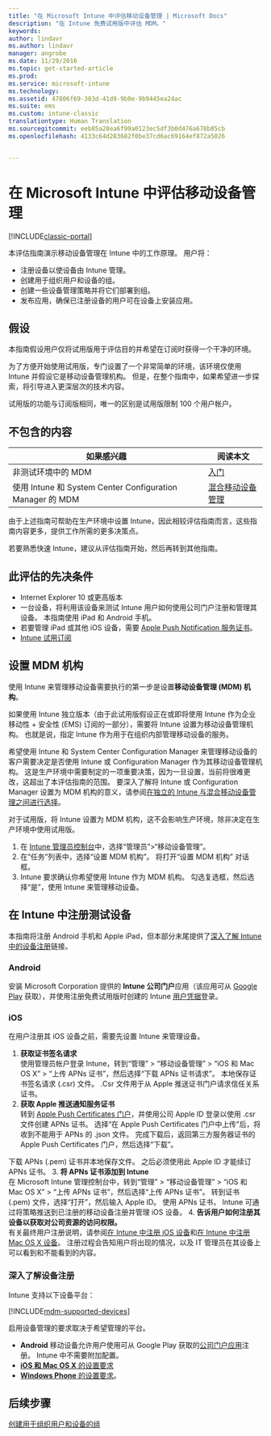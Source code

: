 ```yaml
---
title: "在 Microsoft Intune 中评估移动设备管理 | Microsoft Docs"
description: "在 Intune 免费试用版中评估 MDM。"
keywords: 
author: lindavr
ms.author: lindavr
manager: angrobe
ms.date: 11/29/2016
ms.topic: get-started-article
ms.prod: 
ms.service: microsoft-intune
ms.technology: 
ms.assetid: 47806f69-303d-41d9-9b0e-9b9445ea24ac
ms.suite: ems
ms.custom: intune-classic
translationtype: Human Translation
ms.sourcegitcommit: eeb85a28ea6f99a0123ec5df3b0d476a678b85cb
ms.openlocfilehash: 4133c64d283682f0be37cd6ac69164ef872a5026


---
```


# <a name="evaluate-mobile-device-management-in-microsoft-intune"></a>在 Microsoft Intune 中评估移动设备管理

[!INCLUDE[classic-portal](../includes/classic-portal.md)]

本评估指南演示移动设备管理在 Intune 中的工作原理。 用户将：
- 注册设备以使设备由 Intune 管理。
- 创建用于组织用户和设备的组。
- 创建一些设备管理策略并将它们部署到组。
- 发布应用，确保已注册设备的用户可在设备上安装应用。
<!--- - Monitor the device? View a report of compliant devices?--->
<!--- - Remove the device from management--->

## <a name="assumptions"></a>假设
本指南假设用户仅将试用版用于评估目的并希望在订阅时获得一个干净的环境。

为了方便开始使用试用版，专门设置了一个非常简单的环境，该环境仅使用 Intune 并假设它是移动设备管理机构。 但是，在整个指南中，如果希望进一步探索，将引导进入更深层次的技术内容。

试用版的功能与订阅版相同，唯一的区别是试用版限制 100 个用户帐户。

## <a name="whats-not-covered"></a>不包含的内容
|如果感兴趣 |阅读本文 |
|------------------------|----------|
|非测试环境中的 MDM | [入门](https://docs.microsoft.com/en-us/intune/get-started/start-with-a-paid-subscription-to-microsoft-intune) |
|使用 Intune 和 System Center Configuration Manager 的 MDM | [混合移动设备管理](https://docs.microsoft.com/en-us/sccm/mdm/understand/hybrid-mobile-device-management) |

由于上述指南可帮助在生产环境中设置 Intune，因此相较评估指南而言，这些指南内容更多，提供工作所需的更多决策点。

若要熟悉快速 Intune，建议从评估指南开始，然后再转到其他指南。

## <a name="prerequisites-for-this-evaluation"></a>此评估的先决条件
- Internet Explorer 10 或更高版本
- 一台设备，将利用该设备来测试 Intune 用户如何使用公司门户注册和管理其设备。 本指南使用 iPad 和 Android 手机。
- 若要管理 iPad 或其他 iOS 设备，需要 [Apple Push Notification 服务证书](https://docs.microsoft.com/intune/deploy-use/set-up-ios-and-mac-management-with-microsoft-intune)。
- [Intune 试用订阅](sign-up-for-30-day-trial-microsoft-intune.md)

## <a name="set-your-mdm-authority"></a>设置 MDM 机构
使用 Intune 来管理移动设备需要执行的第一步是设置**移动设备管理 (MDM) 机构**。

如果使用 Intune 独立版本（由于此试用版假设正在或即将使用 Intune 作为企业移动性 + 安全性 (EMS) 订阅的一部分），需要将 Intune 设置为移动设备管理机构。 也就是说，指定 Intune 作为用于在组织内部管理移动设备的服务。

希望使用 Intune 和 System Center Configuration Manager 来管理移动设备的客户需要决定是否使用 Intune 或 Configuration Manager 作为其移动设备管理机构。 这是生产环境中需要制定的一项重要决策，因为一旦设置，当前将很难更改，这超出了本评估指南的范围。 要深入了解将 Intune 或 Configuration Manager 设置为 MDM 机构的意义，请参阅[在独立的 Intune 与混合移动设备管理之间进行选择](https://docs.microsoft.com/en-us/sccm/mdm/understand/choose-between-standalone-intune-and-hybrid-mobile-device-management)。

对于试用版，将 Intune 设置为 MDM 机构，这不会影响生产环境，除非决定在生产环境中使用试用版。

1. 在 [Intune 管理员控制台](https://manage.microsoft.com/)中，选择“管理员”&gt;“移动设备管理”。
2. 在“任务”列表中，选择“设置 MDM 机构”。 将打开“设置 MDM 机构”  对话框。 <!---screen shot--->
3. Intune 要求确认你希望使用 Intune 作为 MDM 机构。 勾选复选框，然后选择“是”，使用 Intune 来管理移动设备。

## <a name="enroll-your-test-devices-into-intune"></a>在 Intune 中注册测试设备

本指南将注册 Android 手机和 Apple iPad，但本部分末尾提供了[深入了解 Intune 中的设备注册](#Learn-more-about-device-enrollment)链接。
### <a name="android"></a>Android
安装 Microsoft Corporation 提供的 **Intune 公司门户**应用（该应用可从 [Google Play](http://go.microsoft.com/fwlink/p/?LinkId=386612) 获取），并使用注册免费试用版时创建的 Intune [用户凭据](sign-up-for-30-day-trial-microsoft-intune.md#add-users)登录。

### <a name="ios"></a>iOS
在用户注册其 iOS 设备之前，需要先设置 Intune 来管理设备。

1. **获取证书签名请求**<br/>
使用管理员帐户登录 Intune，转到“管理” > “移动设备管理” > “iOS 和 Mac OS X” > “上传 APNs 证书”，然后选择“下载 APNs 证书请求”。 本地保存证书签名请求 (.csr) 文件。 .Csr 文件用于从 Apple 推送证书门户请求信任关系证书。 <!--- screen shot--->
2.    **获取 Apple 推送通知服务证书**<BR/>
转到 [Apple Push Certificates 门户](https://idmsa.apple.com/IDMSWebAuth/login?appIdKey=3fbfc9ad8dfedeb78be1d37f6458e72adc3160d1ad5b323a9e5c5eb2f8e7e3e2&rv=2)，并使用公司 Apple ID 登录以使用 .csr 文件创建 APNs 证书。 选择“在 Apple Push Certificates 门户中上传”后，将收到不能用于 APNs 的 .json 文件。 完成下载后，返回第三方服务器证书的 Apple Push Certificates 门户，然后选择“下载”。

 下载 APNs (.pem) 证书并本地保存文件。 之后必须使用此 Apple ID 才能续订 APNs 证书。
3.    **将 APNs 证书添加到 Intune**<BR/>
在 Microsoft Intune 管理控制台中，转到“管理” > “移动设备管理” > “iOS 和 Mac OS X” > “上传 APNs 证书”，然后选择“上传 APNs 证书”。 转到证书 (.pem) 文件，选择“打开”，然后输入 Apple ID。 使用 APNs 证书， Intune 可通过将策略推送到已注册的移动设备注册并管理 iOS 设备。
4.    **告诉用户如何注册其设备以获取对公司资源的访问权限。**<br/>
有关最终用户注册说明，请参阅[在 Intune 中注册 iOS 设备](https://docs.microsoft.com/en-us/Intune/enduser/enroll-your-device-in-intune-ios)和[在 Intune 中注册 Mac OS X 设备](https://docs.microsoft.com/en-us/Intune/enduser/enroll-your-device-in-intune-mac-os-x)。 注册过程会告知用户将出现的情况，以及 IT 管理员在其设备上可以看到和不能看到的内容。


### <a name="learn-more-about-device-enrollment"></a>深入了解设备注册

Intune 支持以下设备平台：

[!INCLUDE[mdm-supported-devices](../includes/mdm-supported-devices.md)]

启用设备管理的要求取决于希望管理的平台。
- **Android** 移动设备允许用户使用可从 Google Play 获取的[公司门户应用](/intune/deploy-use/set-up-android-management-with-microsoft-intune)注册。 Intune 中不需要附加配置。
- [**iOS 和 Mac OS X** 的设置要求](/intune/deploy-use/set-up-ios-and-mac-management-with-microsoft-intune)
- [**Windows Phone** 的设置要求](/intune/deploy-use/set-up-windows-phone-management-with-microsoft-intune)。

<!--- ## Verify enrollment--->
<!--- START HERE

### iOS and Mac OS X
Install the **Microsoft Intune Company Portal** app from Microsoft Corporation available in the App Store and sign in with Intune user credentials added above. View **Enrolled devices** to add your device.



### Windows Phone 8.1
Users install the **Company Portal** app from Microsoft Corporation, available in the Windows Phone store, and sign in with the Intune user credentials added above.  View **Enrolled devices** to add your device.

## Install the previously deployed app
Open the Company Portal on the mobile device, choose **Apps**, and then install **Microsoft Skype**.--->



## <a name="next-steps"></a>后续步骤
[创建用于组织用户和设备的组](get-started-with-a-30-day-trial-of-microsoft-intune-step-3.md)



<!--HONumber=Jan17_HO1-->


